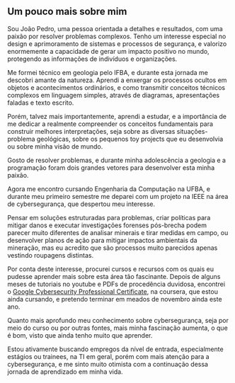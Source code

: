 ## Um pouco mais sobre mim

Sou João Pedro, uma pessoa orientada a detalhes e resultados, com uma paixão por resolver problemas complexos. Tenho um interesse especial no design e aprimoramento de sistemas e processos de segurança, e valorizo enormemente a capacidade de gerar um impacto positivo no mundo, protegendo as informações de indivíduos e organizações.

Me formei técnico em geologia pelo IFBA, e durante esta jornada me descobri amante da natureza. Aprendi a enxergar os processos ocultos em objetos e acontecimentos ordinários, e como transmitir conceitos técnicos complexos em linguagem simples, através de diagramas, apresentações faladas e texto escrito. 

Porém, talvez mais importantemente, aprendi a estudar, e a importância de me dedicar a realmente compreender os conceitos fundamentais para construir melhores interpretações, seja sobre as diversas situações-problema geológicas, sobre os pequenos toy projects que eu desenvolvia ou sobre minha visão de mundo.

Gosto de resolver problemas, e durante minha adolescência a geologia e a programação foram dois grandes vetores para desenvolver esta minha paixão.

Agora me encontro cursando Engenharia da Computação na UFBA, e durante meu primeiro semestre me deparei com um projeto na IEEE na área de cybersegurança, que despertou meu interesse.

Pensar em soluções estruturadas para problemas, criar políticas para mitigar danos e executar investigações forenses pós-brecha podem parecer muito diferentes de analisar minerais e tirar medidas em campo, ou desenvolver planos de ação para mitigar impactos ambientais da mineração, mas eu acredito que são processos muito parecidos apenas vestindo roupagens distintas.

Por conta deste interesse, procurei cursos e recursos com os quais eu pudesse aprender mais sobre esta área tão fascinante. Depois de alguns meses de tutoriais no youtube e PDFs de procedência duvidosa, encontrei o [Google Cybersecurity Professional Certificate](https://www.coursera.org/professional-certificates/google-cybersecurity), na coursera, que estou ainda cursando, e pretendo terminar em meados de novembro ainda este ano.

Quanto mais aprofundo meu conhecimento sobre cybersegurança, seja por meio do curso ou por outras fontes, mais minha fascinação aumenta, o que é bom, visto que ainda tenho muito que aprender.

Estou ativamente buscando empregos da nível de entrada, especialmente estágios ou trainees, na TI em geral, porém com mais atenção para a cybersegurança, e me sinto muito otimista com a continuação dessa jornada de aprendizado em minha vida.
